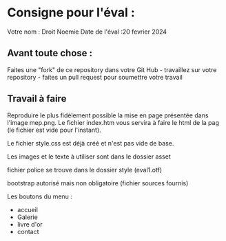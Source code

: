 # Consigne pour l'éval :

Votre nom : Droit Noemie
Date de l'éval :20 fevrier 2024

## Avant toute chose :

Faites une "fork" de ce repository dans votre Git Hub - travaillez sur votre repository - faites un pull request pour soumettre votre travail

## Travail à faire

Reproduire le plus fidèlement possible la mise en page présentée dans l'image mep.png. Le fichier index.htm vous servira à faire le html de la pag (le fichier est vide pour l'instant).

Le fichier style.css est déjà créé et n'est pas vide de base.

Les images et le texte à utiliser sont dans le dossier asset

fichier police se trouve dans le dossier style (eval1.otf)

bootstrap autorisé mais non obligatoire (fichier sources fournis)

Les boutons du menu :
 * accueil
 * Galerie
 * livre d'or
 * contact
